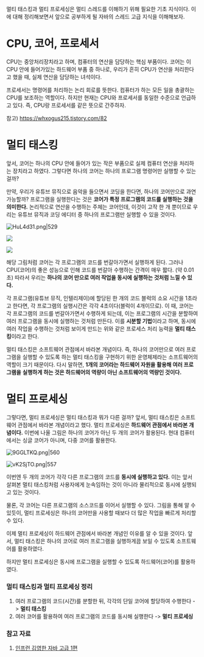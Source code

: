 멀티 태스킹과 멀티 프로세싱은 멀티 스레드를 이해하기 위해 필요한 기초 지식이다.
이에 대해 정리해보면서 앞으로 공부하게 될 자바의 스레드 고급 지식을 이해해보자.
# CPU, 코어, 프로세서

CPU는 중앙처리장치라고 하며, 컴퓨터의 연산을 담당하는 핵심 부품이다.
코어는 이 CPU 안에 들어가있는 하드웨어 부품 중 하나로, 우리가 흔히 CPU가 연산을 처리한다고 했을 때, 실제 연산을 담당하는 녀석이다.

프로세서는 명령어를 처리하는 논리 회로를 뜻한다. 컴퓨터가 하는 모든 일을 총괄하는 CPU를
보조하는 역할이다. 하지만 현재는 CPU와 프로세서를 동일한 수준으로 언급하고 있다.
즉, CPU랑 프로세서를 같은 뜻으로 간주하자.

참고) https://whxogus215.tistory.com/82
# 멀티 태스킹

앞서, 코어는 하나의 CPU 안에 들어가 있는 작은 부품으로 실제 컴퓨터 연산을 처리하는
장치라고 하였다. 그렇다면 하나의 코어는 하나의 프로그램 명령어만 실행할 수 있는걸까?

만약, 우리가 유튜브 뮤직으로 음악을 들으면서 코딩을 한다면, 하나의 코어만으로 과연 가능할까?
프로그램을 실행한다는 것은 **코어가 특정 프로그램의 코드를 실행하는 것을 의미한다.**
논리적으로 연산을 수행하는 주체는 코어인데, 이것이 고작 한 개 뿐이므로 우리는 유튜브 뮤직과 코딩 에디터 중 하나의 프로그램만 실행할 수 있을 것이다.

![HuL4d31.png|529](https://i.imgur.com/HuL4d31.png)

![](https://i.imgur.com/Kv9sMxL.png)


![](https://i.imgur.com/HuL4d31.png)

해당 그림처럼 코어는 각 프로그램의 코드를 번갈아가면서 실행하게 된다.
그러나 CPU(코어)의 좋은 성능으로 인해 코드를 번갈아 수행하는 간격이 매우 짧다. (약 0.01초)
따라서 우리는 **하나의 코어 만으로 여러 작업을 동시에 실행하는 것처럼 느낄 수 있다.**

각 프로그램(유튜브 뮤직, 인텔리제이)에 할당된 한 개의 코드 블럭의 소요 시간을 1초라고 한다면,
각 프로그램의 실행시간은 각각 4초이다(블럭이 4개이므로). 이 때, 코어는 각 프로그램의
코드를 번갈아가면서 수행하게 되는데, 이는 프로그램의 시간을 분할하여 여러 프로그램을
동시에 실행하는 것처럼 만든다. 이를 **시분할 기법**이라고 하며, 동시에 여러 작업을 수행하는 것처럼 보이게 만드는 위와 같은 프로세스 처리 능력을 **멀티 태스킹**이라고 한다.

멀티 태스킹은 소프트웨어 관점에서 바라본 개념이다. 즉, 하나의 코어만으로
여러 프로그램을 실행할 수 있도록 하는 멀티 태스킹을 구현하기 위한 운영체제라는 소프트웨어의
역할이 크기 때문이다. 다시 말하면, **1개의 코어라는 하드웨어 자원을 활용해 여러 프로그램을**
**실행하게 하는 것은 하드웨어의 역량이 아닌 소프트웨어의 역량인 것이다.**
# 멀티 프로세싱

그렇다면, 멀티 프로세싱은 멀티 태스킹과 뭐가 다른 걸까?
앞서, 멀티 태스킹은 소프트웨어 관점에서 바라본 개념이라고 했다. 멀티 프로세싱은
**하드웨어 관점에서 바라본 개념이다.** 이번에 나올 그림은 하나의 코어가 아닌 두 개의 코어가 활용된다. 현대 컴퓨터에서는 싱글 코어가 아니며, 다중 코어를 활용한다.

![9GGLTKQ.png|560](https://i.imgur.com/9GGLTKQ.png)

![vK2SjTO.png|557](https://i.imgur.com/vK2SjTO.png)

이번엔 두 개의 코어가 각각 다른 프로그램의 코드를 **동시에 실행하고 있다.**
이는 앞서 살펴본 멀티 태스킹처럼 사용자에게 눈속임하는 것이 아니라
물리적으로 동시에 실행되고 있는 것이다.

물론, 각 코어는 다른 프로그램의 소스코드를 이어서 실행할 수 있다.
그림을 통해 알 수 있듯이, 멀티 프로세싱은 하나의 코어만을 사용할 때보다 더 많은
작업을 빠르게 처리할 수 있다.

이제 멀티 프로세싱이 하드웨어 관점에서 바라본 개념인 이유를 알 수 있을 것이다.
앞서, 멀티 태스킹은 하나의 코어로 여러 프로그램을 실행하게끔 보일 수 있도록
소프트웨어를 활용하였다.

하지만 멀티 프로세싱은 동시에 프로그램을 실행할 수 있도록 하드웨어(코어)를 활용하였다.
### 멀티 태스킹과 멀티 프로세싱 정리

1. 여러 프로그램의 코드(시간)를 분할한 뒤, 각각의 단일 코어에 할당하여 수행한다
   -> **멀티 태스킹**
2. 여러 코어를 활용하여 여러 프로그램의 코드를 동시해 실행한다 -> **멀티 프로세싱**

### 참고 자료
1. [인프런 김영한 자바 고급 1편](https://www.inflearn.com/course/%EA%B9%80%EC%98%81%ED%95%9C%EC%9D%98-%EC%8B%A4%EC%A0%84-%EC%9E%90%EB%B0%94-%EA%B3%A0%EA%B8%89-1/dashboard)
